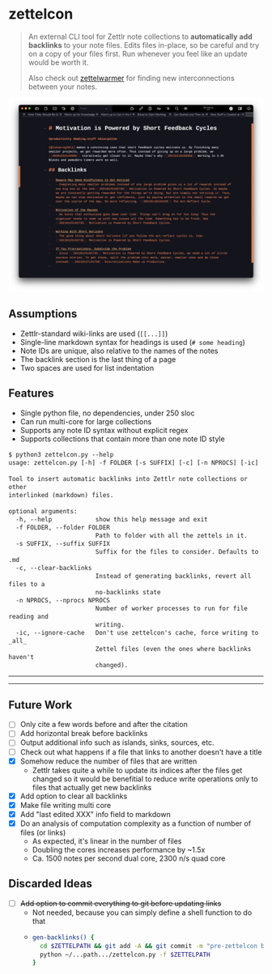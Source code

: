 # zettelcon

> An external CLI tool for Zettlr note collections to **automatically add backlinks** to your note files.
> Edits files in-place, so be careful and try on a copy of your files first. Run whenever you feel like an update would be worth it.
> 
> Also check out [zettelwarmer](https://github.com/whateverforever/zettelwarmer) for finding new interconnections between your notes.

![](screenshot.png)

## Assumptions

- Zettlr-standard wiki-links are used (`[[...]]`)
- Single-line markdown syntax for headings is used (`# some heading`)
- Note IDs are unique, also relative to the names of the notes
- The backlink section is the last thing of a page
- Two spaces are used for list indentation

## Features

- Single python file, no dependencies, under 250 sloc
- Can run multi-core for large collections
- Supports any note ID syntax without explicit regex
- Supports collections that contain more than one note ID style

```
$ python3 zettelcon.py --help
usage: zettelcon.py [-h] -f FOLDER [-s SUFFIX] [-c] [-n NPROCS] [-ic]

Tool to insert automatic backlinks into Zettlr note collections or other
interlinked (markdown) files.

optional arguments:
  -h, --help            show this help message and exit
  -f FOLDER, --folder FOLDER
                        Path to folder with all the zettels in it.
  -s SUFFIX, --suffix SUFFIX
                        Suffix for the files to consider. Defaults to .md
  -c, --clear-backlinks
                        Instead of generating backlinks, revert all files to a
                        no-backlinks state
  -n NPROCS, --nprocs NPROCS
                        Number of worker processes to run for file reading and
                        writing.
  -ic, --ignore-cache   Don't use zettelcon's cache, force writing to _all_
                        Zettel files (even the ones where backlinks haven't
                        changed).
```

---

---

## Future Work

- [ ] Only cite a few words before and after the citation
- [ ] Add horizontal break before backlinks
- [ ] Output additional info such as islands, sinks, sources, etc.
- [ ] Check out what happens if a file that links to another doesn't have a title
- [x] Somehow reduce the number of files that are written
  - Zettlr takes quite a while to update its indices after the files get changed
    so it would be benefitial to reduce write operations only to files that actually
    get new backlinks
- [x] Add option to clear all backlinks
- [x] Make file writing multi core
- [x] Add "last edited XXX" info field to markdown
- [x] Do an analysis of computation complexity as a function of number of files (or links)
  - As expected, it's linear in the number of files
  - Doubling the cores increases performance by ~1.5x
  - Ca. 1500 notes per second dual core, 2300 n/s quad core
## Discarded Ideas

- [ ] ~~Add option to commit everything to git before updating links~~
  - Not needed, because you can simply define a shell function to do that
  - ```bash
    gen-backlinks() {
      cd $ZETTELPATH && git add -A && git commit -m "pre-zettelcon backup" ;\
      python ~/...path.../zettelcon.py -f $ZETTELPATH
    }
    ```